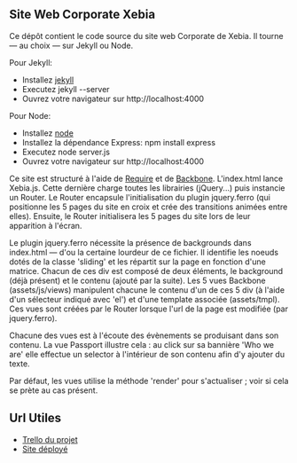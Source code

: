 Site Web Corporate Xebia
------------------------
Ce dépôt contient le code source du site web Corporate de Xebia.
Il tourne — au choix — sur Jekyll ou Node.

Pour Jekyll:
* Installez [jekyll](https://github.com/mojombo/jekyll/wiki/install)
* Executez jekyll --server
* Ouvrez votre navigateur sur http://localhost:4000

Pour Node:
* Installez [node](http://nodejs.org)
* Installez la dépendance Express: npm install express
* Executez node server.js
* Ouvrez votre navigateur sur http://localhost:4000

Ce site est structuré à l'aide de [Require](http://requirejs.org/) et de [Backbone](http://backbonejs.org/). L'index.html lance Xebia.js. Cette dernière charge toutes les librairies (jQuery...) puis instancie un Router. Le Router encapsule l'initialisation du plugin jquery.ferro (qui positionne les 5 pages du site en croix et crée des transitions animées entre elles). Ensuite, le Router initialisera les 5 pages du site lors de leur apparition à l'écran.

Le plugin jquery.ferro nécessite la présence de backgrounds dans index.html — d'ou la certaine lourdeur de ce fichier. Il identifie les noeuds dotés de la classe 'sliding' et les répartit sur la page en fonction d'une matrice. Chacun de ces div est composé de deux éléments, le background (déjà présent) et le contenu (ajouté par la suite). Les 5 vues Backbone (assets/js/views) manipulent chacune le contenu d'un de ces 5 div (à l'aide d'un sélecteur indiqué avec 'el') et d'une template associée (assets/tmpl). Ces vues sont créées par le Router lorsque l'url de la page est modifiée (par jquery.ferro). 

Chacune des vues est à l'écoute des évènements se produisant dans son contenu. La vue Passport illustre cela : au click sur sa bannière 'Who we are' elle effectue un selector à l'intérieur de son contenu afin d'y ajouter du texte.

Par défaut, les vues utilise la méthode 'render' pour s'actualiser ; voir si cela se prète au cas présent.

Url Utiles
----------
* [Trello du projet](https://trello.com/board/corporate-web-site-2012/4fe319d537985068397de16d)
* [Site déployé](http://xebia-france.github.com/xebia-website/)
